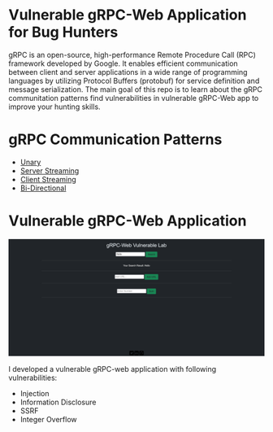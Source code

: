 # Vulnerable gRPC-Web Application for Bug Hunters
gRPC is an open-source, high-performance Remote Procedure Call (RPC) framework developed by Google. It enables efficient communication between client and server applications in a wide range of programming languages by utilizing Protocol Buffers (protobuf) for service definition and message serialization. The main goal of this repo is to learn about the gRPC communitation patterns find vulnerabilities in vulnerable gRPC-Web app to improve your hunting skills. 

# gRPC Communication Patterns

- [Unary](https://github.com/bnematzadeh/grpc-web-playground/tree/main/1_Unary)
- [Server Streaming](https://github.com/bnematzadeh/grpc-web-playground/tree/main/2_Server%20Streaming)
- [Client Streaming](https://github.com/bnematzadeh/grpc-web-playground/tree/main/3_Client%20Streaming)
- [Bi-Directional](https://github.com/bnematzadeh/grpc-web-playground/tree/main/4_Bi-Directional)

# Vulnerable gRPC-Web Application

![Logo](https://github.com/bnematzadeh/grpc-web-playground/blob/main/5_gRPC-web/grpc-web.png)

I developed a vulnerable gRPC-web application with following vulnerabilities:

- Injection
- Information Disclosure
- SSRF
- Integer Overflow
